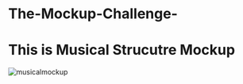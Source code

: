 # The-Mockup-Challenge-
# This is Musical Strucutre Mockup
![musicalmockup](https://user-images.githubusercontent.com/34384226/43235261-ab921d28-909d-11e8-831a-d88fc6e00fce.png)

